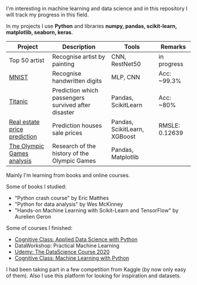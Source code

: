 I'm interesting in machine learning and data science and in this repository I will track my progress in this field. <br>

In my projects I use **Python** and libraries **numpy, pandas, scikit-learn, matplotlib, seaborn, keras**. <br>

| Project | Description | Tools | Remarks |
| --- | --- | --- | --- |
| Top 50 artist | Recognise artist by painting | CNN, RestNet50 | in progress | 
| [ MNIST ](https://github.com/marekts/Projects/tree/master/MNIST) | Recognise handwritten digits | MLP, CNN | Acc: ~99.3%|
| [ Titanic ](https://github.com/marekts/Projects/tree/master/Titanic) | Prediction which passengers survived after disaster | Pandas, ScikitLearn | Acc: ~80% |
| [ Real estate price prediction ](https://github.com/marekts/Projects/tree/master/Real%20estate%20price%20prediction) | Prediction houses sale prices | Pandas, ScikitLearn, XGBoost | RMSLE: 0.12639 |
| [ The Olympic Games analysis ](https://github.com/marekts/Projects/tree/master/The%20Olympic%20Games%20analysis) | Research of the history of the Olympic Games | Pandas, Matplotlib | | 


Mainly I'm learning from books and online courses.

Some of books I studied:
  - "Python crash course" by Eric Matthes 
  - "Python for data analysis" by Wes McKinney 
  - "Hands-on Machine Learning with Scikit-Learn and TensorFlow" by Aurelien Geron

Some of courses I finished:
  - [Cognitive Class: Applied Data Science with Python](https://www.youracclaim.com/badges/102f184c-22f1-4381-98a0-5123658023d8/linked_in_profile)
  - DataWorkshop: Practical Machine Learning
  - [Udemy: The DataScience Course 2020](https://www.udemy.com/certificate/UC-480c5011-7a7a-4f45-b1cd-d7359928c934/) 
  - [Cognitive Class: Machine Learning with Python](https://courses.cognitiveclass.ai/certificates/c44b1581dde04f88b3bcf70480467a42)

I had been taking part in a few competition from Kaggle (by now only easy of them). Also I use this platform for looking for inspiration and datasets.  

